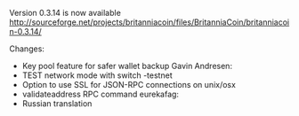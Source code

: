 Version 0.3.14 is now available
http://sourceforge.net/projects/britanniacoin/files/BritanniaCoin/britanniacoin-0.3.14/

Changes:
* Key pool feature for safer wallet backup
Gavin Andresen:
* TEST network mode with switch -testnet
* Option to use SSL for JSON-RPC connections on unix/osx
* validateaddress RPC command
eurekafag:
* Russian translation
